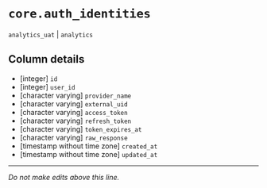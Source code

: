 # `core.auth_identities`
`analytics_uat` | `analytics`

## Column details
* [integer]   `id`
* [integer]   `user_id`
* [character varying] `provider_name`
* [character varying] `external_uid`
* [character varying] `access_token`
* [character varying] `refresh_token`
* [character varying] `token_expires_at`
* [character varying] `raw_response`
* [timestamp without time zone] `created_at`
* [timestamp without time zone] `updated_at`

-------------------------------------------------------------------------------
*Do not make edits above this line.*
